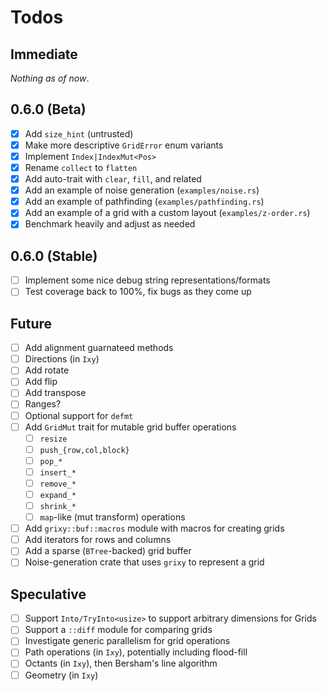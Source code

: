 # Todos

## Immediate

_Nothing as of now_.

## 0.6.0 (Beta)

- [x] Add `size_hint` (untrusted)
- [x] Make more descriptive `GridError` enum variants
- [x] Implement `Index|IndexMut<Pos>`
- [x] Rename `collect` to `flatten`
- [x] Add auto-trait with `clear`, `fill`, and related
- [x] Add an example of noise generation (`examples/noise.rs`)
- [x] Add an example of pathfinding (`examples/pathfinding.rs`)
- [x] Add an example of a grid with a custom layout (`examples/z-order.rs`)
- [x] Benchmark heavily and adjust as needed

## 0.6.0 (Stable)

- [ ] Implement some nice debug string representations/formats
- [ ] Test coverage back to 100%, fix bugs as they come up

## Future

- [ ] Add alignment guarnateed methods
- [ ] Directions (in `Ixy`)
- [ ] Add rotate
- [ ] Add flip
- [ ] Add transpose
- [ ] Ranges?
- [ ] Optional support for `defmt`
- [ ] Add `GridMut` trait for mutable grid buffer operations
  - [ ] `resize`
  - [ ] `push_{row,col,block}`
  - [ ] `pop_*`
  - [ ] `insert_*`
  - [ ] `remove_*`
  - [ ] `expand_*`
  - [ ] `shrink_*`
  - [ ] `map`-like (mut transform) operations
- [ ] Add `grixy::buf::macros` module with macros for creating grids
- [ ] Add iterators for rows and columns
- [ ] Add a sparse (`BTree`-backed) grid buffer
- [ ] Noise-generation crate that uses `grixy` to represent a grid

## Speculative

- [ ] Support `Into/TryInto<usize>` to support arbitrary dimensions for Grids
- [ ] Support a `::diff` module for comparing grids
- [ ] Investigate generic parallelism for grid operations
- [ ] Path operations (in `Ixy`), potentially including flood-fill
- [ ] Octants (in `Ixy`), then Bersham's line algorithm
- [ ] Geometry (in `Ixy`)
